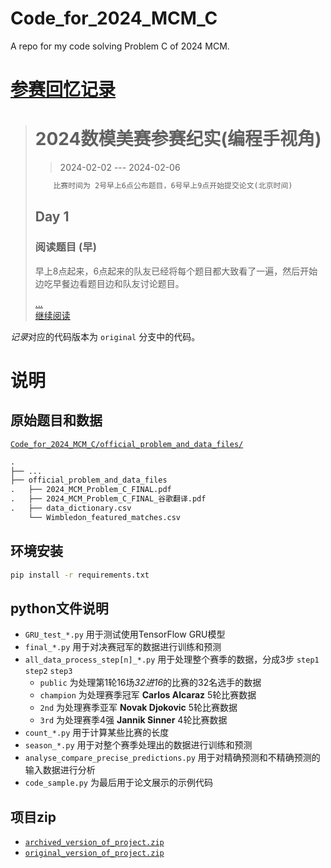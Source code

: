 # Code_for_2024_MCM_C

A repo for my code solving Problem C of 2024 MCM.

# [参赛回忆记录](https://ronaldln.github.io/MyPamphlet-Blog/2024/02/12/2024/)

>   # 2024数模美赛参赛纪实(编程手视角)
>
>   >   2024-02-02 --- 2024-02-06
>
>   ```txt
>       比赛时间为 2号早上6点公布题目，6号早上9点开始提交论文(北京时间)
>   ```
>
>   ## Day 1
>
>   ### 阅读题目 (早)
>
>   早上8点起来，6点起来的队友已经将每个题目都大致看了一遍，然后开始边吃早餐边看题目边和队友讨论题目。
>
>   [...<br/>继续阅读](https://ronaldln.github.io/MyPamphlet-Blog/2024/02/12/2024/)

*记录*对应的代码版本为 `original` 分支中的代码。

# 说明

## 原始题目和数据

[`Code_for_2024_MCM_C/official_problem_and_data_files/`](official_problem_and_data_files)

```txt
.
├── ...
├── official_problem_and_data_files
.   ├── 2024_MCM_Problem_C_FINAL.pdf
.   ├── 2024_MCM_Problem_C_FINAL_谷歌翻译.pdf
.   ├── data_dictionary.csv
    └── Wimbledon_featured_matches.csv
```

## 环境安装

```bash
pip install -r requirements.txt
```

## python文件说明

-   `GRU_test_*.py` 用于测试使用TensorFlow GRU模型
-   `final_*.py` 用于对决赛冠军的数据进行训练和预测
-   `all_data_process_step[n]_*.py` 用于处理整个赛季的数据，分成3步 `step1` `step2` `step3`
    -   `public` 为处理第1轮16场*32进16*的比赛的32名选手的数据
    -   `champion` 为处理赛季冠军 **Carlos Alcaraz** 5轮比赛数据
    -   `2nd` 为处理赛季亚军 **Novak Djokovic** 5轮比赛数据
    -   `3rd` 为处理赛季4强 **Jannik Sinner** 4轮比赛数据
-   `count_*.py` 用于计算某些比赛的长度
-   `season_*.py` 用于对整个赛季处理出的数据进行训练和预测
-   `analyse_compare_precise_predictions.py` 用于对精确预测和不精确预测的输入数据进行分析
-   `code_sample.py` 为最后用于论文展示的示例代码

## 项目zip

-   [`archived_version_of_project.zip`](zip_of_project/archived_version_of_project.zip)
-   [`original_version_of_project.zip`](zip_of_project/original_version_of_project.zip)

